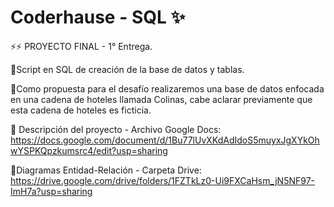 # Coderhause - SQL ✨

⚡⚡ PROYECTO FINAL - 1° Entrega.

🔸Script en SQL de creación de la base de datos y tablas.

🔸Como propuesta para el desafío realizaremos una base de datos enfocada en una cadena de hoteles llamada Colinas, cabe aclarar previamente que esta cadena de  hoteles es ficticia. 

🔸 Descripción del proyecto - Archivo Google Docs:  https://docs.google.com/document/d/1Bu77lUvXKdAdIdoS5muyxJgXYkOhwYSPKQpzkumsrc4/edit?usp=sharing

🔸Diagramas Entidad-Relación - Carpeta Drive: https://drive.google.com/drive/folders/1FZTkLz0-Ui9FXCaHsm_jN5NF97-ImH7a?usp=sharing

 
